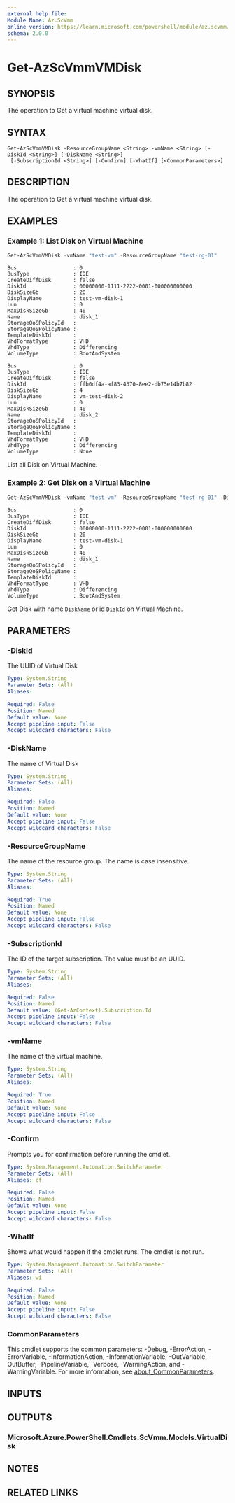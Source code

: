 ```yaml
---
external help file:
Module Name: Az.ScVmm
online version: https://learn.microsoft.com/powershell/module/az.scvmm/get-azscvmmvmdisk
schema: 2.0.0
---
```


# Get-AzScVmmVMDisk

## SYNOPSIS
The operation to Get a virtual machine virtual disk.

## SYNTAX

```
Get-AzScVmmVMDisk -ResourceGroupName <String> -vmName <String> [-DiskId <String>] [-DiskName <String>]
 [-SubscriptionId <String>] [-Confirm] [-WhatIf] [<CommonParameters>]
```

## DESCRIPTION
The operation to Get a virtual machine virtual disk.

## EXAMPLES

### Example 1: List Disk on Virtual Machine
```powershell
Get-AzScVmmVMDisk -vmName "test-vm" -ResourceGroupName "test-rg-01"
```

```output
Bus                  : 0
BusType              : IDE
CreateDiffDisk       : false
DiskId               : 00000000-1111-2222-0001-000000000000
DiskSizeGb           : 20
DisplayName          : test-vm-disk-1
Lun                  : 0
MaxDiskSizeGb        : 40
Name                 : disk_1
StorageQoSPolicyId   :
StorageQoSPolicyName :
TemplateDiskId       :
VhdFormatType        : VHD
VhdType              : Differencing
VolumeType           : BootAndSystem

Bus                  : 0
BusType              : IDE
CreateDiffDisk       : false
DiskId               : ffb0df4a-af83-4370-8ee2-db75e14b7b82
DiskSizeGb           : 4
DisplayName          : vm-test-disk-2
Lun                  : 0
MaxDiskSizeGb        : 40
Name                 : disk_2
StorageQoSPolicyId   :
StorageQoSPolicyName :
TemplateDiskId       :
VhdFormatType        : VHD
VhdType              : Differencing
VolumeType           : None
```

List all Disk on Virtual Machine.

### Example 2: Get Disk on a Virtual Machine
```powershell
Get-AzScVmmVMDisk -vmName "test-vm" -ResourceGroupName "test-rg-01" -DiskName "disk_1"
```

```output
Bus                  : 0
BusType              : IDE
CreateDiffDisk       : false
DiskId               : 00000000-1111-2222-0001-000000000000
DiskSizeGb           : 20
DisplayName          : test-vm-disk-1
Lun                  : 0
MaxDiskSizeGb        : 40
Name                 : disk_1
StorageQoSPolicyId   :
StorageQoSPolicyName :
TemplateDiskId       :
VhdFormatType        : VHD
VhdType              : Differencing
VolumeType           : BootAndSystem
```

Get Disk with name `DiskName` or id `DiskId` on Virtual Machine.

## PARAMETERS

### -DiskId
The UUID of Virtual Disk

```yaml
Type: System.String
Parameter Sets: (All)
Aliases:

Required: False
Position: Named
Default value: None
Accept pipeline input: False
Accept wildcard characters: False
```

### -DiskName
The name of Virtual Disk

```yaml
Type: System.String
Parameter Sets: (All)
Aliases:

Required: False
Position: Named
Default value: None
Accept pipeline input: False
Accept wildcard characters: False
```

### -ResourceGroupName
The name of the resource group.
The name is case insensitive.

```yaml
Type: System.String
Parameter Sets: (All)
Aliases:

Required: True
Position: Named
Default value: None
Accept pipeline input: False
Accept wildcard characters: False
```

### -SubscriptionId
The ID of the target subscription.
The value must be an UUID.

```yaml
Type: System.String
Parameter Sets: (All)
Aliases:

Required: False
Position: Named
Default value: (Get-AzContext).Subscription.Id
Accept pipeline input: False
Accept wildcard characters: False
```

### -vmName
The name of the virtual machine.

```yaml
Type: System.String
Parameter Sets: (All)
Aliases:

Required: True
Position: Named
Default value: None
Accept pipeline input: False
Accept wildcard characters: False
```

### -Confirm
Prompts you for confirmation before running the cmdlet.

```yaml
Type: System.Management.Automation.SwitchParameter
Parameter Sets: (All)
Aliases: cf

Required: False
Position: Named
Default value: None
Accept pipeline input: False
Accept wildcard characters: False
```

### -WhatIf
Shows what would happen if the cmdlet runs.
The cmdlet is not run.

```yaml
Type: System.Management.Automation.SwitchParameter
Parameter Sets: (All)
Aliases: wi

Required: False
Position: Named
Default value: None
Accept pipeline input: False
Accept wildcard characters: False
```

### CommonParameters
This cmdlet supports the common parameters: -Debug, -ErrorAction, -ErrorVariable, -InformationAction, -InformationVariable, -OutVariable, -OutBuffer, -PipelineVariable, -Verbose, -WarningAction, and -WarningVariable. For more information, see [about_CommonParameters](http://go.microsoft.com/fwlink/?LinkID=113216).

## INPUTS

## OUTPUTS

### Microsoft.Azure.PowerShell.Cmdlets.ScVmm.Models.VirtualDisk

## NOTES

## RELATED LINKS

